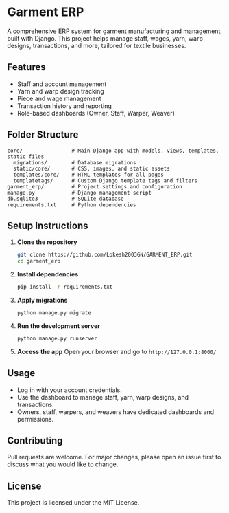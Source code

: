# Garment ERP

A comprehensive ERP system for garment manufacturing and management, built with Django. This project helps manage staff, wages, yarn, warp designs, transactions, and more, tailored for textile businesses.

## Features
- Staff and account management
- Yarn and warp design tracking
- Piece and wage management
- Transaction history and reporting
- Role-based dashboards (Owner, Staff, Warper, Weaver)

## Folder Structure
```
core/                # Main Django app with models, views, templates, static files
  migrations/        # Database migrations
  static/core/       # CSS, images, and static assets
  templates/core/    # HTML templates for all pages
  templatetags/      # Custom Django template tags and filters
garment_erp/         # Project settings and configuration
manage.py            # Django management script
db.sqlite3           # SQLite database
requirements.txt     # Python dependencies
```

## Setup Instructions
1. **Clone the repository**
	```bash
	git clone https://github.com/Lokesh2003GN/GARMENT_ERP.git
	cd garment_erp
	```
2. **Install dependencies**
	```bash
	pip install -r requirements.txt
	```
3. **Apply migrations**
	```bash
	python manage.py migrate
	```
4. **Run the development server**
	```bash
	python manage.py runserver
	```
5. **Access the app**
	Open your browser and go to `http://127.0.0.1:8000/`

## Usage
- Log in with your account credentials.
- Use the dashboard to manage staff, yarn, warp designs, and transactions.
- Owners, staff, warpers, and weavers have dedicated dashboards and permissions.

## Contributing
Pull requests are welcome. For major changes, please open an issue first to discuss what you would like to change.

## License
This project is licensed under the MIT License.